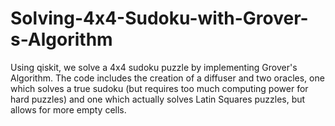 # Solving-4x4-Sudoku-with-Grover-s-Algorithm
Using qiskit, we solve a 4x4 sudoku puzzle by implementing Grover's Algorithm.  The code includes the creation of a diffuser and two oracles, one which solves a true sudoku (but requires too much computing power for hard puzzles) and one which actually solves Latin Squares puzzles, but allows for more empty cells.
